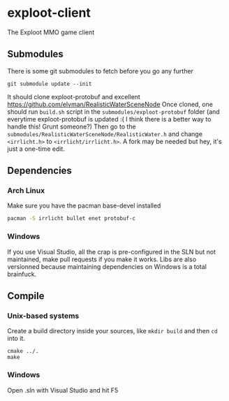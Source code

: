 exploot-client
==============

The Exploot MMO game client

## Submodules
There is some git submodules to fetch before you go any further
```
git submodule update --init
```
It should clone exploot-protobuf and excellent https://github.com/elvman/RealisticWaterSceneNode
Once cloned, one should run ```build.sh``` script in the ```submodules/exploot-protobuf``` folder (and everytime exploot-protobuf is updated :( I think there is a better way to handle this! Grunt someone?)
Then go to the ```submodules/RealisticWaterSceneNode/RealisticWater.h``` and change ```<irrlicht.h>``` to ```<irrlicht/irrlicht.h>```. A fork may be needed but hey, it's just a one-time edit.

## Dependencies
### Arch Linux
Make sure you have the pacman base-devel installed
```bash
pacman -S irrlicht bullet enet protobuf-c
```

### Windows
If you use Visual Studio, all the crap is pre-configured in the SLN but not maintained, make pull requests if you make it works. Libs are also versionned because maintaining dependencies on Windows is a total brainfuck.

## Compile
### Unix-based systems
Create a build directory inside your sources, like ``mkdir build`` and then ```cd``` into it.
```
cmake ../.
make
```

### Windows
Open .sln with Visual Studio and hit F5
